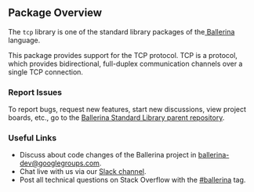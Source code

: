 ## Package Overview

The `tcp` library is one of the standard library packages of the<a target="_blank" href="https://ballerina.io/"> Ballerina </a> language.

This package provides support for the TCP protocol. TCP is a protocol, which provides bidirectional, full-duplex communication channels over a single TCP connection. 

### Report Issues

To report bugs, request new features, start new discussions, view project boards, etc., go to the [Ballerina Standard Library parent repository](https://github.com/ballerina-platform/ballerina-standard-library).

### Useful Links

- Discuss about code changes of the Ballerina project in [ballerina-dev@googlegroups.com](mailto:ballerina-dev@googlegroups.com).
- Chat live with us via our [Slack channel](https://ballerina.io/community/slack/).
- Post all technical questions on Stack Overflow with the [#ballerina](https://stackoverflow.com/questions/tagged/ballerina) tag.
